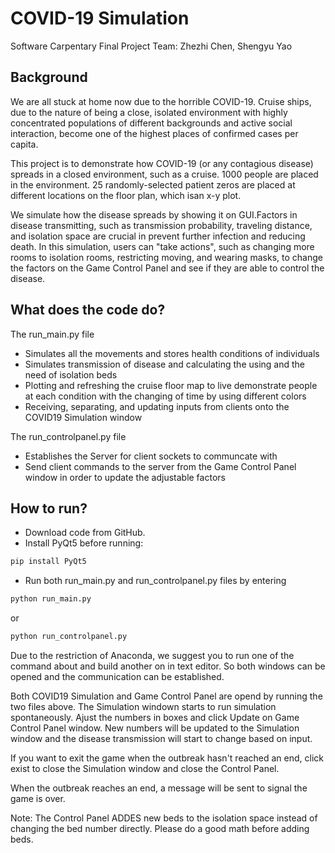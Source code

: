 # COVID-19 Simulation

Software Carpentary Final Project
Team: Zhezhi Chen, Shengyu Yao

## Background
We are all stuck at home now due to the horrible COVID-19. 
Cruise ships, due to the nature of being a close, isolated environment with highly concentrated populations of different backgrounds
and active social interaction, become one of the highest places of confirmed cases per capita.

This project is to demonstrate how COVID-19 (or any contagious disease) spreads in a closed environment, such as a cruise. 
1000 people are placed in the environment. 25 randomly-selected patient zeros are placed at different locations on the floor plan, which isan x-y plot.


We simulate how the disease spreads by showing it on GUI.Factors in disease transmitting, such as transmission probability, traveling distance, and isolation space are crucial in prevent further infection and reducing death. In this simulation, users can "take actions", such as changing more rooms to isolation rooms, restricting moving, and wearing masks, to change the factors on the Game Control Panel and see if they are able to control the disease. 


## What does the code do?
The run_main.py file
* Simulates all the movements and stores health conditions of individuals
* Simulates transmission of disease and calculating the using and the need of isolation beds
* Plotting and refreshing the cruise floor map to live demonstrate people at each condition with the changing of time by using different colors
* Receiving, separating, and updating inputs from clients onto the COVID19 Simulation window


The run_controlpanel.py file
* Establishes the Server for client sockets to communcate with
* Send client commands to the server from the Game Control Panel window in order to update the adjustable factors

## How to run?
* Download code from GitHub.
* Install PyQt5 before running:
```python
pip install PyQt5
```
* Run both run_main.py and run_controlpanel.py files by entering
```python
python run_main.py
```
or
```python
python run_controlpanel.py
````
Due to the restriction of Anaconda, we suggest you to run one of the command about and build another on in text editor. So both windows can be opened and the communication can be established. 


Both COVID19 Simulation and Game Control Panel are opend by running the two files above. The Simulation windown starts to run simulation spontaneously. Ajust the numbers in boxes and click Update on Game Control Panel window. New numbers will be updated to the Simulation window and the disease transmission will start to change based on input.

If you want to exit the game when the outbreak hasn't reached an end, click exist to close the Simulation window and close the Control Panel.

When the outbreak reaches an end, a message will be sent to signal the game is over.


Note: The Control Panel ADDES new beds to the isolation space instead of changing the bed number directly. Please do a good math before adding beds.







